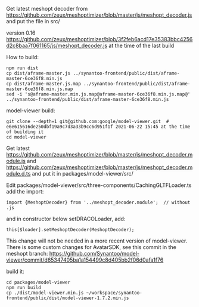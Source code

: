 Get latest meshopt decoder from
https://github.com/zeux/meshoptimizer/blob/master/js/meshopt_decoder.js and put
the file in src/

version 0.16
https://github.com/zeux/meshoptimizer/blob/3f2feb6acd17e35383bbc4256d2c8baa7f061165/js/meshopt_decoder.js
at the time of the last build

How to build:

    npm run dist
    cp dist/aframe-master.js ../synantoo-frontend/public/dist/aframe-master-6ce36f8.min.js
    cp dist/aframe-master.js.map ../synantoo-frontend/public/dist/aframe-master-6ce36f8.min.js.map
    sed -i 's@aframe-master.min.js.map@aframe-master-6ce36f8.min.js.map@' ../synantoo-frontend/public/dist/aframe-master-6ce36f8.min.js


model-viewer build:

    git clone --depth=1 git@github.com:google/model-viewer.git  # e6e615616de250dbf19a9c7d3a33b9cc6d951f1f 2021-06-22 15:45 at the time of building it
    cd model-viewer

Get latest https://github.com/zeux/meshoptimizer/blob/master/js/meshopt_decoder.module.js
and https://github.com/zeux/meshoptimizer/blob/master/js/meshopt_decoder.module.d.ts
and put it in packages/model-viewer/src/

Edit packages/model-viewer/src/three-components/CachingGLTFLoader.ts add the
import:

    import {MeshoptDecoder} from '../meshopt_decoder.module';  // without .js

and in constructor below setDRACOLoader, add:

    this[$loader].setMeshoptDecoder(MeshoptDecoder);

This change will not be needed in a more recent version of model-viewer.
There is some custom changes for AvatarSDK, see this commit in the meshopt
branch: https://github.com/Synantoo/model-viewer/commit/d65347405ba1a154499c8d405bb2f06d0afa1f76

build it:

    cd packages/model-viewer
    npm run build
    cp ./dist/model-viewer.min.js ~/workspace/synantoo-frontend/public/dist/model-viewer-1.7.2.min.js
